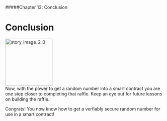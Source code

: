#####Chapter 13: Conclusion

# Conclusion

<ContentWrapp>
  <div class="imgContainer">
    <img alt="story_image_2_0" src="/images/chapter/man.svg" width="150px" height="150px">
  </div>

  <div class="itemsContainer">
    <div class="item-text">
    Now, with the power to get a random number into a smart contract you are one step closer to completing that raffle. Keep an eye out for future lessons on building the raffle.
    </div>
  </div>
</ContentWrapp>

Congrats! You now know how to get a verfiably secure random number for use in a smart contract!
